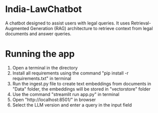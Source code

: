 # India-LawChatbot
A chatbot designed to assist users with legal queries. It uses Retrieval-Augmented Generation (RAG) architecture to retrieve context from legal documents and answer queries.

# Running the app
1. Open a terminal in the directory
2. Install all requirements using the command "pip install -r requirements.txt" in terminal
3. Run the ingest.py file to create text embeddings from documents in "Data" folder, the embeddings will be stored in "vectorstore" folder
4. Use the command "streamlit run app.py" in terminal
5. Open "http://localhost:8501/" in browser
6. Select the LLM version and enter a query in the input field
